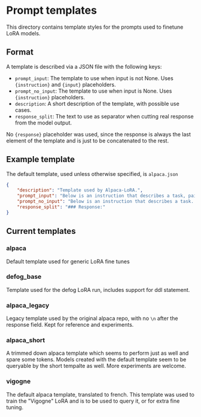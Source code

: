 # Prompt templates

This directory contains template styles for the prompts used to finetune LoRA models.

## Format

A template is described via a JSON file with the following keys:

- `prompt_input`: The template to use when input is not None. Uses `{instruction}` and `{input}` placeholders.
- `prompt_no_input`: The template to use when input is None. Uses `{instruction}` placeholders.
- `description`: A short description of the template, with possible use cases.
- `response_split`: The text to use as separator when cutting real response from the model output.

No `{response}` placeholder was used, since the response is always the last element of the template and is just to be concatenated to the rest.

## Example template

The default template, used unless otherwise specified, is `alpaca.json`

```json
{
    "description": "Template used by Alpaca-LoRA.",
    "prompt_input": "Below is an instruction that describes a task, paired with an input that provides further context. Write a response that appropriately completes the request.\n\n### Instruction:\n{instruction}\n\n### Input:\n{input}\n\n### Response:\n",
    "prompt_no_input": "Below is an instruction that describes a task. Write a response that appropriately completes the request.\n\n### Instruction:\n{instruction}\n\n### Response:\n",
    "response_split": "### Response:"    
}

```

## Current templates

### alpaca

Default template used for generic LoRA fine tunes 

### defog_base  
Template used for the defog LoRA run, includes support for ddl statement.


### alpaca_legacy

Legacy template used by the original alpaca repo, with no `\n` after the response field. Kept for reference and experiments.

### alpaca_short

A trimmed down alpaca template which seems to perform just as well and spare some tokens. Models created with the default template seem to be queryable by the short tempalte as well. More experiments are welcome.

### vigogne

The default alpaca template, translated to french. This template was used to train the "Vigogne" LoRA and is to be used to query it, or for extra fine tuning.

